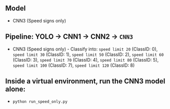 ## Model 
- CNN3 (Speed signs only)
## Pipeline: YOLO → CNN1 → CNN2 → `CNN3`
- CNN3 (Speed signs only) - Classify into: `speed limit 20` (ClassID: 0), `speed limit 30` (ClassID: 1), `speed limit 50` (ClassID: 2), `speed limit 60` (ClassID: 3), `speed limit 70` (ClassID: 4), `speed limit 80` (ClassID: 5), `speed limit 100` (ClassID: 7), `speed limit 120` (ClassID: 8)
## Inside a virtual environment, run the CNN3 model alone:
- `python run_speed_only.py`